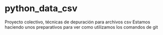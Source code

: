 # python_data_csv

Proyecto colectivo, técnicas de depuración para archivos csv
Estamos haciendo unos preparativos para ver como utilizamos los comandos de git
